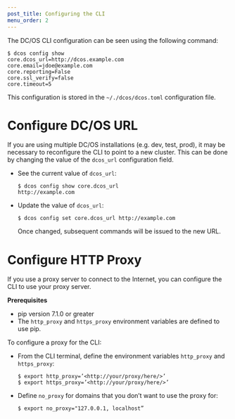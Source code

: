 ```yaml
---
post_title: Configuring the CLI
menu_order: 2
---
```

The DC/OS CLI configuration can be seen using the following command:

    $ dcos config show
    core.dcos_url=http://dcos.example.com
    core.email=jdoe@example.com
    core.reporting=False
    core.ssl_verify=false
    core.timeout=5
    

This configuration is stored in the `~/./dcos/dcos.toml` configuration file.

# Configure DC/OS URL

If you are using multiple DC/OS installations (e.g. dev, test, prod), it may be necessary to reconfigure the CLI to point to a new cluster. This can be done by changing the value of the `dcos_url` configuration field.

*   See the current value of `dcos_url`:
    
        $ dcos config show core.dcos_url
        http://example.com
        

*   Update the value of `dcos_url`:
    
        $ dcos config set core.dcos_url http://example.com
        
    
    Once changed, subsequent commands will be issued to the new URL.

# Configure HTTP Proxy

If you use a proxy server to connect to the Internet, you can configure the CLI to use your proxy server.

**Prerequisites**

*   pip version 7.1.0 or greater
*   The `http_proxy` and `https_proxy` environment variables are defined to use pip.

To configure a proxy for the CLI:

*   From the CLI terminal, define the environment variables `http_proxy` and `https_proxy`:
    
        $ export http_proxy=’<http://your/proxy/here/>’
        $ export https_proxy=’<http://your/proxy/here/>’
        

*   Define `no_proxy` for domains that you don’t want to use the proxy for:
    
        $ export no_proxy="127.0.0.1, localhost”
